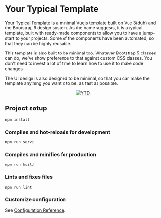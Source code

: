 # Your Typical Template

Your Typical Template is a minimal Vuejs template built on Vue 3(duh) and  the Bootstrap 5 design system. As the name suggests, it is a typical template, built with ready-made components to allow you to have a jump-start to your projects. Some of the components have been automated, so that they can be highly reusable.

This template is also built to be minimal too. Whatever Bootstrap 5 classes can do, we've show preference to that against custom CSS classes. You don't need to invest a lot of time to learn how to use it to make code changes

The UI design is also designed to be minimal, so that you can make the template anything you want it to be, as fast as possible. 

<p align="center">
    <a href="https://ibb.co/RY9tMXk">
        <img src="https://i.ibb.co/sb2cDTd/YTD.gif" alt="YTD" border="0">
    </a>
</p>

## Project setup
```
npm install
```

### Compiles and hot-reloads for development
```
npm run serve
```

### Compiles and minifies for production
```
npm run build
```

### Lints and fixes files
```
npm run lint
```

### Customize configuration
See [Configuration Reference](https://cli.vuejs.org/config/).
